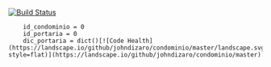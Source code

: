 [![Build Status](https://travis-ci.org/johndizaro/condominio.svg?branch=master)](https://travis-ci.org/johndizaro/condominio)

        id_condominio = 0
        id_portaria = 0
        dic_portaria = dict()[![Code Health](https://landscape.io/github/johndizaro/condominio/master/landscape.svg?style=flat)](https://landscape.io/github/johndizaro/condominio/master)